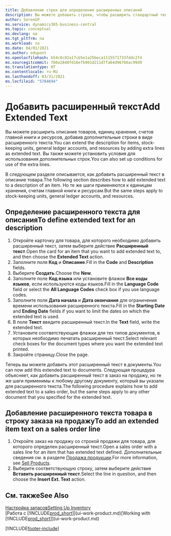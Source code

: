 ```yaml
---
title: Добавление строк для определения расширенных описаний
description: Вы можете добавить строки, чтобы расширить стандартный текст описания товара, счет ГК и другие данные.
author: SorenGP
ms.service: dynamics365-business-central
ms.topic: conceptual
ms.devlang: na
ms.tgt_pltfrm: na
ms.workload: na
ms.date: 04/01/2021
ms.author: edupont
ms.openlocfilehash: b54c8c82a17cb5e1a25beca1115571733fddc2f4
ms.sourcegitcommit: 766e2840fd16efb901d211d7fa64d96766ac99d9
ms.translationtype: HT
ms.contentlocale: ru-RU
ms.lasthandoff: 03/31/2021
ms.locfileid: "5784694"
---
```

# <a name="add-extended-text"></a><span data-ttu-id="77672-103">Добавить расширенный текст</span><span class="sxs-lookup"><span data-stu-id="77672-103">Add Extended Text</span></span>

<span data-ttu-id="77672-104">Вы можете расширить описание товаров, единиц хранения, счетов главной книги и ресурсов, добавив дополнительные строки в виде расширенного текста.</span><span class="sxs-lookup"><span data-stu-id="77672-104">You can extend the description for items, stock-keeping units, general ledger accounts, and resources by adding extra lines as extended text.</span></span> <span data-ttu-id="77672-105">Вы также можете установить условия для использования дополнительных строк.</span><span class="sxs-lookup"><span data-stu-id="77672-105">You can also set up conditions for use of the extra lines.</span></span>  

<span data-ttu-id="77672-106">В следующем разделе описывается, как добавить расширенный текст в описание товара.</span><span class="sxs-lookup"><span data-stu-id="77672-106">The following section describes how to add extended text to a description of an item.</span></span> <span data-ttu-id="77672-107">Но те же шаги применяются к единицам хранения, счетам главной книги и ресурсам.</span><span class="sxs-lookup"><span data-stu-id="77672-107">But the same steps apply to stock-keeping units, general ledger accounts, and resources.</span></span>  

## <a name="to-define-extended-text-for-an-description"></a><span data-ttu-id="77672-108">Определение расширенного текста для описания</span><span class="sxs-lookup"><span data-stu-id="77672-108">To define extended text for an description</span></span>

1. <span data-ttu-id="77672-109">Откройте карточку для товара, для которого необходимо добавить расширенный текст, затем выберите действие **Расширенный текст**.</span><span class="sxs-lookup"><span data-stu-id="77672-109">Open the card for an item that you want to add extended text to, and then choose the **Extended Text** action.</span></span>
2. <span data-ttu-id="77672-110">Заполните поля **Код** и **Описание**.</span><span class="sxs-lookup"><span data-stu-id="77672-110">Fill in the **Code** and **Description** fields.</span></span>
3. <span data-ttu-id="77672-111">Выберите **Создать**.</span><span class="sxs-lookup"><span data-stu-id="77672-111">Choose the **New**.</span></span>
4. <span data-ttu-id="77672-112">Заполните поле **Код языка** или установите флажок **Все коды языков**, если используются коды языков.</span><span class="sxs-lookup"><span data-stu-id="77672-112">Fill in the **Language Code** field or select the **All Language Codes** check box if you use language codes.</span></span>
5. <span data-ttu-id="77672-113">Заполните поля **Дата начала** и **Дата окончания** для ограничения времени использования расширенного текста.</span><span class="sxs-lookup"><span data-stu-id="77672-113">Fill in the **Starting Date** and **Ending Date** fields if you want to limit the dates on which the extended text is used.</span></span>
6. <span data-ttu-id="77672-114">В поле **Текст** введите расширенный текст.</span><span class="sxs-lookup"><span data-stu-id="77672-114">In the **Text** field, write the extended text.</span></span>
7. <span data-ttu-id="77672-115">Установите соответствующие флажки для тех типов документов, в которых необходимо печатать расширенный текст.</span><span class="sxs-lookup"><span data-stu-id="77672-115">Select relevant check boxes for the document types where you want the extended text printed.</span></span>
8. <span data-ttu-id="77672-116">Закройте страницу.</span><span class="sxs-lookup"><span data-stu-id="77672-116">Close the page.</span></span>

<span data-ttu-id="77672-117">Теперь вы можете добавить этот расширенный текст в документы.</span><span class="sxs-lookup"><span data-stu-id="77672-117">You can now add this extended text to documents.</span></span> <span data-ttu-id="77672-118">Следующая процедура объясняет, как добавить расширенный текст в заказ на продажу, но те же шаги применимы к любому другому документу, который вы указали для расширенного текста.</span><span class="sxs-lookup"><span data-stu-id="77672-118">The following procedure explains how to add extended text to a sales order, but the same steps apply to any other document that you specified for the extended text.</span></span>  

## <a name="to-add-an-extended-item-text-on-a-sales-order-line"></a><span data-ttu-id="77672-119">Добавление расширенного текста товара в строку заказа на продажу</span><span class="sxs-lookup"><span data-stu-id="77672-119">To add an extended item text on a sales order line</span></span>

1. <span data-ttu-id="77672-120">Откройте заказ на продажу со строкой продажи для товара, для которого определен расширенный текст.</span><span class="sxs-lookup"><span data-stu-id="77672-120">Open a sales order with a sales line for an item that has extended text defined.</span></span> <span data-ttu-id="77672-121">Дополнительные сведения см. в разделе [Продажа продукции](sales-how-sell-products.md).</span><span class="sxs-lookup"><span data-stu-id="77672-121">For more information, see [Sell Products](sales-how-sell-products.md).</span></span>
2. <span data-ttu-id="77672-122">Выберите соответствующую строку, затем выберите действие **Вставить расширенный текст**.</span><span class="sxs-lookup"><span data-stu-id="77672-122">Select the line in question, and then choose the **Insert Ext. Text** action.</span></span>

## <a name="see-also"></a><span data-ttu-id="77672-123">См. также</span><span class="sxs-lookup"><span data-stu-id="77672-123">See Also</span></span>

[<span data-ttu-id="77672-124">Настройка запасов</span><span class="sxs-lookup"><span data-stu-id="77672-124">Setting Up Inventory</span></span>](inventory-setup-inventory.md)  
<span data-ttu-id="77672-125">[Работа с [!INCLUDE[prod_short](includes/prod_short.md)]](ui-work-product.md)</span><span class="sxs-lookup"><span data-stu-id="77672-125">[Working with [!INCLUDE[prod_short](includes/prod_short.md)]](ui-work-product.md)</span></span>


[!INCLUDE[footer-include](includes/footer-banner.md)]